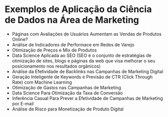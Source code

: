 # Exemplos de Aplicação da Ciência de Dados na Área de Marketing

* Páginas com Avaliações de Usuários Aumentam as Vendas de Produtos Online?
* Análise de Indicadores de Performace em Redes de Varejo
* Otimização de Preços e Mix de Produtos
* Data Science Aplicada ao SEO (SEO é o conjunto de estratégias de otimização de sites, blogs e páginas da web que visa melhorar o seu posicionamento nos resultados orgânicos)
* Análise da Efetividade de Backlinks nas Campanhas de Marketing Digital
* Geração Inteligente de Keywords e Previsão de CTR (Click Through Rate) com Machine Learning
* Otimização de Gastos nas Campanhas de Marketing
* Data Science Para Otimização da Taxa de Conversão
* Inferência Casual Para Prever a Efetividade de Campanhas de Marketing por E-mail
* Análise de Risco para Monetização de Produto Digital